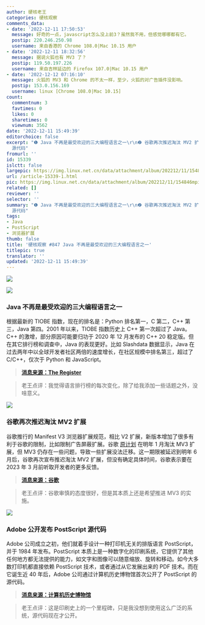```yaml
---
author: 硬核老王
categories: 硬核观察
comments_data:
- date: '2022-12-11 17:50:53'
  message: 好奇的一点，javascript怎么没上前3？虽然我不用，但感觉哪哪都有它。
  postip: 220.246.250.98
  username: 来自香港的 Chrome 108.0|Mac 10.15 用户
- date: '2022-12-11 18:32:56'
  message: 据说火狐也有 MV3 了？
  postip: 119.50.197.226
  username: 来自吉林延边的 Firefox 107.0|Mac 10.15 用户
- date: '2022-12-12 07:16:10'
  message: 火狐的 MV3 和 Chrome 的不太一样，至少，火狐的对广告插件没影响。
  postip: 153.0.156.169
  username: linux [Chrome 108.0|Mac 10.15]
count:
  commentnum: 3
  favtimes: 0
  likes: 0
  sharetimes: 0
  viewnum: 3562
date: '2022-12-11 15:49:39'
editorchoice: false
excerpt: "❶ Java 不再是最受欢迎的三大编程语言之一\r\n❷ 谷歌再次推迟淘汰 MV2 扩展\r\n❸ Adobe 公开发布 PostScript
  源代码"
fromurl: ''
id: 15339
islctt: false
largepic: https://img.linux.net.cn/data/attachment/album/202212/11/154846mpifdtdyiaiest6t.jpg
url: /article-15339-1.html
pic: https://img.linux.net.cn/data/attachment/album/202212/11/154846mpifdtdyiaiest6t.jpg.thumb.jpg
related: []
reviewer: ''
selector: ''
summary: "❶ Java 不再是最受欢迎的三大编程语言之一\r\n❷ 谷歌再次推迟淘汰 MV2 扩展\r\n❸ Adobe 公开发布 PostScript
  源代码"
tags:
- Java
- PostScript
- 浏览器扩展
thumb: false
title: '硬核观察 #847 Java 不再是最受欢迎的三大编程语言之一'
titlepic: true
translator: ''
updated: '2022-12-11 15:49:39'
---
```


![](/data/attachment/album/202212/11/154846mpifdtdyiaiest6t.jpg)


![](/data/attachment/album/202212/11/154856gkx5q9l9puz4p3nz.png)


### Java 不再是最受欢迎的三大编程语言之一


根据最新的 TIOBE 指数，现在的排名是：Python 排名第一，C 第二，C++ 第三，Java 第四。2001 年以来，TIOBE 指数历史上 C++ 第一次超过了 Java。C++ 的激增，部分原因可能要归功于 2020 年 12 月发布的 C++ 20 稳定版。但在其它排行榜和调查中，Java 的表现更好。比如 Slashdata 数据显示，Java 在过去两年中以全球开发者社区两倍的速度增长，在社区规模中排名第三，超过了 C/C++，仅次于 Python 和 JavaScript。



> 
> **[消息来源：The Register](https://www.theregister.com/2022/12/10/java_slips_behind_c_in/)**
> 
> 
> 



> 
> 老王点评：我觉得语言排行榜的每次变化，除了给我添加一些话题之外，没啥意义。
> 
> 
> 


![](/data/attachment/album/202212/11/154907w2p9ltt1jl9gt12l.jpg)


### 谷歌再次推迟淘汰 MV2 扩展


谷歌推行的 Manifest V3 浏览器扩展规范，相比 V2 扩展，新版本增加了很多有利于谷歌的限制，比如限制广告屏蔽扩展。谷歌 [原计划](/article-15021-1.html) 在明年 1 月淘汰 MV3 扩展，但 MV3 仍存在一些问题，导致一些扩展没法迁移。这一期限被延迟到明年 6 月后，谷歌再次宣布推迟淘汰 MV2 扩展，但没有确定具体时间，谷歌表示要在 2023 年 3 月前听取开发者的更多反馈。



> 
> **[消息来源：谷歌](https://groups.google.com/a/chromium.org/g/chromium-extensions/c/zQ77HkGmK9E)**
> 
> 
> 



> 
> 老王点评：谷歌审慎的态度很好，但是其本质上还是希望推进 MV3 的实施。
> 
> 
> 


![](/data/attachment/album/202212/11/154920h0ormjtxolwddfpu.jpg)


### Adobe 公开发布 PostScript 源代码


Adobe 公司成立之初，他们就着手设计一种打印机无关的排版语言 PostScript，并于 1984 年发布。PostScript 本质上是一种数字化的印刷系统，它提供了其他任何地方都无法提供的能力，如文字和图像可以随意缩放、旋转和移动。如今大多数打印机都直接依赖 PostScript 技术，或者通过从它发展出来的 PDF 技术。而在它诞生近 40 年后，Adobe 公司通过计算机历史博物馆首次公开了 PostScript 的源代码。



> 
> **[消息来源：计算机历史博物馆](https://computerhistory.org/blog/postscript-a-digital-printing-press/)**
> 
> 
> 



> 
> 老王点评：这是印刷史上的一个里程碑，只是我没想到使用这么广泛的系统，源代码现在才公开。
> 
> 
>